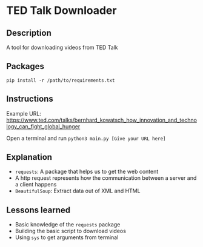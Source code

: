 # TED Talk Downloader

## Description
A tool for downloading videos from TED Talk

## Packages
`pip install -r /path/to/requirements.txt`

## Instructions
Example URL: https://www.ted.com/talks/bernhard_kowatsch_how_innovation_and_technology_can_fight_global_hunger

Open a terminal and run `python3 main.py [Give your URL here]`

## Explanation
- `requests`: A package that helps us to get the web content
- A http request represents how the communication between a server and a client happens
- `BeautifulSoup`: Extract data out of XML and HTML

## Lessons learned
- Basic knowledge of the `requests` package
- Building the basic script to download videos
- Using `sys` to get arguments from terminal
